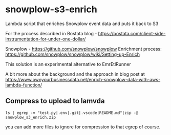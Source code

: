 # snowplow-s3-enrich
Lambda script that enriches Snowplow event data and puts it back to S3

For the process described in Bostata blog - https://bostata.com/client-side-instrumentation-for-under-one-dollar/

Snowplow - https://github.com/snowplow/snowplow
Enrichment process: https://github.com/snowplow/snowplow/wiki/Setting-up-Enrich

This solution is an experimental alternative to EmrEtlRunner

A bit more about the background and the approach in blog post at https://www.ownyourbusinessdata.net/enrich-snowplow-data-with-aws-lambda-function/

## Compress to upload to lamvda

`ls | egrep -v "test.py|.env|.git|.vscode|README.md"|zip -@ snowplow_s3_enrich.zip`

you can add more files to ignore for compression to that egrep of course.